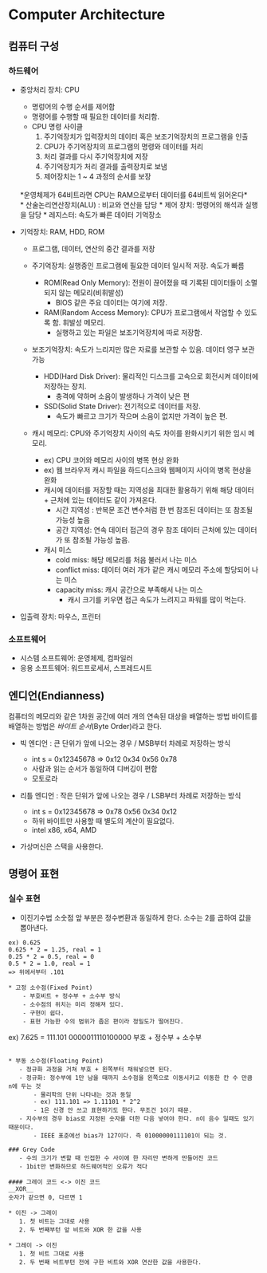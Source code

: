 # Computer Architecture

## 컴퓨터 구성

### 하드웨어
* 중앙처리 장치: CPU
	- 명렁어의 수행 순서를 제어함
	- 명령어를 수행할 때 필요한 데이터를 처리함.
	- CPU 명령 사이클
		1. 주기억장치가 입력장치의 데이터 혹은 보조기억장치의 프로그램을 인출
		2. CPU가 주기억장치의 프로그램의 명령와 데이터를 처리
		3. 처리 결과를 다시 주기억장치에 저장
		4. 주기억장치가 처리 결과를 출력장치로 보냄
		5. 제어장치는 1 ~ 4 과정의 순서를 보장
	<br/>
		*운영체제가 64비트라면 CPU는 RAM으로부터 데이터를 64비트씩 읽어온다*
		<br/>
	* 산술논리연산장치(ALU) : 비교와 연산을 담당
	* 제어 장치: 명령어의 해석과 실행을 담당
	* 레지스터: 속도가 빠른 데이터 기억장소
		

* 기억장치: RAM, HDD, ROM
	+ 프로그램, 데이터, 연산의 중간 결과를 저장
	* 주기억장치: 실행중인 프로그램에 필요한 데이터 일시적 저장. 속도가 빠름
		- ROM(Read Only Memory): 전원이 끊어졌을 때 기록된 데이터들이 소멸되지 않는 메모리(비휘발성)
			- BIOS 같은 주요 데이터는 여기에 저장.
		- RAM(Random Access Memory): CPU가 프로그램에서 작업할 수 있도록 함. 휘발성 메모리.
			- 실행하고 있는 파일은 보조기억장치에 따로 저장함.

	* 보조기억장치: 속도가 느리지만 많은 자료를 보관할 수 있음. 데이터 영구 보관 가능
		- HDD(Hard Disk Driver): 물리적인 디스크를 고속으로 회전시켜 데이터에 저장하는 장치.
			- 충격에 약하며 소음이 발생하나 가격이 낮은 편
		- SSD(Solid State Driver): 전기적으로 데이터를 저장.
			- 속도가 빠르고 크기가 작으며 소음이 없지만 가격이 높은 편.

	* 캐시 메모리: CPU와 주기억장치 사이의 속도 차이를 완화시키기 위한 임시 메모리.
		+ ex) CPU 코어와 메모리 사이의 병목 현상 완화
		+ ex) 웹 브라우저 캐시 파일을 하드디스크와 웹페이지 사이의 병목 현상을 완화
		+ 캐시에 데이터를 저장할 때는 지역성을 최대한 활용하기 위해 해당 데이터 + 근처에 있는 데이터도 같이 가져온다.
			- 시간 지역성 : 반복문 조건 변수처럼 한 번 참조된 데이터는 또 참조될 가능성 높음
			- 공간 지역성: 연속 데이터 접근의 경우 참조 데이터 근처에 있는 데이터가 또 참조될 가능성 높음.
		+ 캐시 미스
			- cold miss: 해당 메모리를 처음 불러서 나는 미스
			- conflict miss: 데이터 여러 개가 같은 캐시 메모리 주소에 할당되어 나는 미스
			- capacity miss: 캐시 공간으로 부족해서 나는 미스
				- 캐시 크기를 키우면 접근 속도가 느려지고 파워를 많이 먹는다.

* 입출력 장치: 마우스, 프린터

### 소프트웨어
* 시스템 소프트웨어: 운영체제, 컴파일러
* 응용 소프트웨어: 워드프로세서, 스프레드시트

## 엔디언(Endianness)
컴퓨터의 메모리와 같은 1차원 공간에 여러 개의 연속된 대상을 배열하는 방법
바이트를 배열하는 방법은 _바이트 순서_(Byte Order)라고 한다.

+ 빅 엔디언 : 큰 단위가 앞에 나오는 경우 / MSB부터 차례로 저장하는 방식
	- int s = 0x12345678 => 0x12 0x34 0x56 0x78
	- 사람과 읽는 순서가 동일하여 디버깅이 편함
	- 모토로라 
+ 리틀 엔디언 : 작은 단위가 앞에 나오는 경우 / LSB부터 차례로 저장하는 방식
	- int s = 0x12345678 => 0x78 0x56 0x34 0x12
	- 하위 바이트만 사용할 때 별도의 계산이 필요없다.
	- intel x86, x64, AMD

 + 가상머신은 스택을 사용한다.
## 명령어 표현

### 실수 표현
* 이진기수법
소숫점 앞 부분은 정수변환과 동일하게 한다.
소수는 2를 곱하여 값을 뽑아낸다.
```
ex) 0.625 
0.625 * 2 = 1.25, real = 1
0.25 * 2 = 0.5, real = 0
0.5 * 2 = 1.0, real = 1
=> 위에서부터 .101

* 고정 소수점(Fixed Point)
	- 부호비트 + 정수부 + 소수부 방식
	- 소수점의 위치는 미리 정해져 있다.
	- 구현이 쉽다.
	- 표현 가능한 수의 범위가 좁은 편이라 정밀도가 떨어진다.
 ```
 ex) 7.625 = 111.101
 0000011110100000
 부호 + 정수부 + 소수부
 ```
 
* 부동 소수점(Floating Point)
	- 정규화 과정을 거쳐 부호 + 왼쪽부터 채워넣으면 된다.
	- 정규화: 정수부에 1만 남을 때까지 소수점을 왼쪽으로 이동시키고 이동한 칸 수 만큼 n에 두는 것
		- 물리학의 단위 나타내는 것과 동일
		- ex) 111.101 => 1.11101 * 2^2
		- 1은 신경 안 쓰고 표현하기도 한다. 무조건 1이기 때문.
	- 지수부의 경우 bias로 지정된 숫자를 더한 다음 넣어야 한다. n이 음수 일때도 있기 때문이다.
		- IEEE 표준에선 bias가 127이다. 즉 01000000111101이 되는 것.

### Grey Code
	- 수의 크기가 변할 때 인접한 수 사이에 한 자리만 변하게 만들어진 코드
	- 1bit만 변화하므로 하드웨어적인 오류가 적다

#### 그레이 코드 <-> 이진 코드
__XOR__
숫자가 같으면 0, 다르면 1

* 이진 -> 그레이
	1. 첫 비트는 그대로 사용
	2. 두 번째부턴 앞 비트와 XOR 한 값을 사용

* 그레이 -> 이진
	1. 첫 비트 그대로 사용
	2. 두 번째 비트부턴 전에 구한 비트와 XOR 연산한 값을 사용한다.
